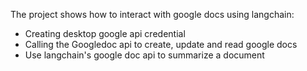 The project shows how to interact with google docs using langchain:
- Creating desktop google api credential
- Calling the Googledoc api to create, update and read google docs
- Use langchain's google doc api to summarize a document